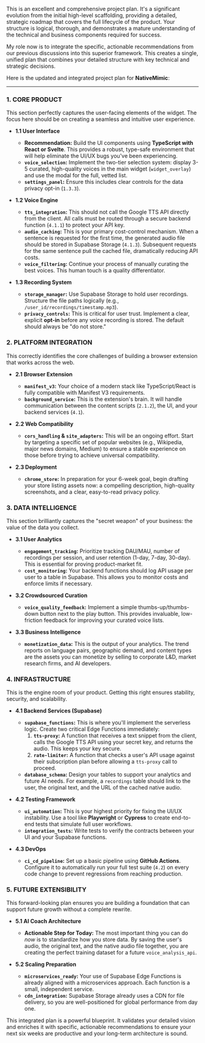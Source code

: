 This is an excellent and comprehensive project plan. It's a significant evolution from the initial high-level scaffolding, providing a detailed, strategic roadmap that covers the full lifecycle of the product. Your structure is logical, thorough, and demonstrates a mature understanding of the technical and business components required for success.

My role now is to integrate the specific, actionable recommendations from our previous discussions into this superior framework. This creates a single, unified plan that combines your detailed structure with key technical and strategic decisions.

Here is the updated and integrated project plan for **NativeMimic**:

***

### **1. CORE PRODUCT**
This section perfectly captures the user-facing elements of the widget. The focus here should be on creating a seamless and intuitive user experience.

*   **1.1 User Interface**
    *   **Recommendation:** Build the UI components using **TypeScript with React or Svelte**. This provides a robust, type-safe environment that will help eliminate the UI/UX bugs you've been experiencing.
    *   **`voice_selection`:** Implement the two-tier selection system: display 3-5 curated, high-quality voices in the main widget (`widget_overlay`) and use the modal for the full, vetted list.
    *   **`settings_panel`:** Ensure this includes clear controls for the data privacy opt-in (`1.3.3`).

*   **1.2 Voice Engine**
    *   **`tts_integration`:** This should not call the Google TTS API directly from the client. All calls must be routed through a secure backend function (`4.1.1`) to protect your API key.
    *   **`audio_caching`:** This is your primary cost-control mechanism. When a sentence is requested for the first time, the generated audio file should be stored in Supabase Storage (`4.1.3`). Subsequent requests for the same sentence pull the cached file, dramatically reducing API costs.
    *   **`voice_filtering`:** Continue your process of manually curating the best voices. This human touch is a quality differentiator.

*   **1.3 Recording System**
    *   **`storage_manager`:** Use Supabase Storage to hold user recordings. Structure the file paths logically (e.g., `/user_id/recordings/timestamp.mp3`).
    *   **`privacy_controls`:** This is critical for user trust. Implement a clear, explicit **opt-in** before any voice recording is stored. The default should always be "do not store."

### **2. PLATFORM INTEGRATION**
This correctly identifies the core challenges of building a browser extension that works across the web.

*   **2.1 Browser Extension**
    *   **`manifest_v3`:** Your choice of a modern stack like TypeScript/React is fully compatible with Manifest V3 requirements.
    *   **`background_service`:** This is the extension's brain. It will handle communication between the content scripts (`2.1.2`), the UI, and your backend services (`4.1`).

*   **2.2 Web Compatibility**
    *   **`cors_handling` & `site_adapters`:** This will be an ongoing effort. Start by targeting a specific set of popular websites (e.g., Wikipedia, major news domains, Medium) to ensure a stable experience on those before trying to achieve universal compatibility.

*   **2.3 Deployment**
    *   **`chrome_store`:** In preparation for your 6-week goal, begin drafting your store listing assets now: a compelling description, high-quality screenshots, and a clear, easy-to-read privacy policy.

### **3. DATA INTELLIGENCE**
This section brilliantly captures the "secret weapon" of your business: the value of the data you collect.

*   **3.1 User Analytics**
    *   **`engagement_tracking`:** Prioritize tracking DAU/MAU, number of recordings per session, and user retention (1-day, 7-day, 30-day). This is essential for proving product-market fit.
    *   **`cost_monitoring`:** Your backend functions should log API usage per user to a table in Supabase. This allows you to monitor costs and enforce limits if necessary.

*   **3.2 Crowdsourced Curation**
    *   **`voice_quality_feedback`:** Implement a simple thumbs-up/thumbs-down button next to the play button. This provides invaluable, low-friction feedback for improving your curated voice lists.

*   **3.3 Business Intelligence**
    *   **`monetization_data`:** This is the output of your analytics. The trend reports on language pairs, geographic demand, and content types are the assets you can monetize by selling to corporate L&D, market research firms, and AI developers.

### **4. INFRASTRUCTURE**
This is the engine room of your product. Getting this right ensures stability, security, and scalability.

*   **4.1 Backend Services (Supabase)**
    *   **`supabase_functions`:** This is where you'll implement the serverless logic. Create two critical Edge Functions immediately:
        1.  **`tts-proxy`:** A function that receives a text snippet from the client, calls the Google TTS API using your secret key, and returns the audio. This keeps your key secure.
        2.  **`rate-limiter`:** A function that checks a user's API usage against their subscription plan before allowing a `tts-proxy` call to proceed.
    *   **`database_schema`:** Design your tables to support your analytics and future AI needs. For example, a `recordings` table should link to the user, the original text, and the URL of the cached native audio.

*   **4.2 Testing Framework**
    *   **`ui_automation`:** This is your highest priority for fixing the UI/UX instability. Use a tool like **Playwright** or **Cypress** to create end-to-end tests that simulate full user workflows.
    *   **`integration_tests`:** Write tests to verify the contracts between your UI and your Supabase functions.

*   **4.3 DevOps**
    *   **`ci_cd_pipeline`:** Set up a basic pipeline using **GitHub Actions**. Configure it to automatically run your full test suite (`4.2`) on every code change to prevent regressions from reaching production.

### **5. FUTURE EXTENSIBILITY**
This forward-looking plan ensures you are building a foundation that can support future growth without a complete rewrite.

*   **5.1 AI Coach Architecture**
    *   **Actionable Step for Today:** The most important thing you can do *now* is to standardize how you store data. By saving the user's audio, the original text, and the native audio file together, you are creating the perfect training dataset for a future `voice_analysis_api`.

*   **5.2 Scaling Preparation**
    *   **`microservices_ready`:** Your use of Supabase Edge Functions is already aligned with a microservices approach. Each function is a small, independent service.
    *   **`cdn_integration`:** Supabase Storage already uses a CDN for file delivery, so you are well-positioned for global performance from day one.

This integrated plan is a powerful blueprint. It validates your detailed vision and enriches it with specific, actionable recommendations to ensure your next six weeks are productive and your long-term architecture is sound.